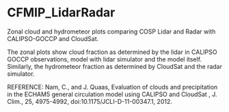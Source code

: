 # CFMIP_LidarRadar
Zonal cloud and hydrometeor plots comparing COSP Lidar and Radar with CALIPSO-GOCCP and CloudSat.

The zonal plots show cloud fraction as determined by the lidar in CALIPSO GOCCP observations,
model with lidar simulator and the model itself. Similarly, the hydrometeor fraction as determined by
CloudSat and the radar simulator.

REFERENCE:
Nam, C., and J. Quaas, Evaluation of clouds and precipitation in the ECHAM5 general circulation model using CALIPSO and CloudSat , J. Clim., 25, 4975-4992, doi:10.1175/JCLI-D-11-00347.1, 2012.
